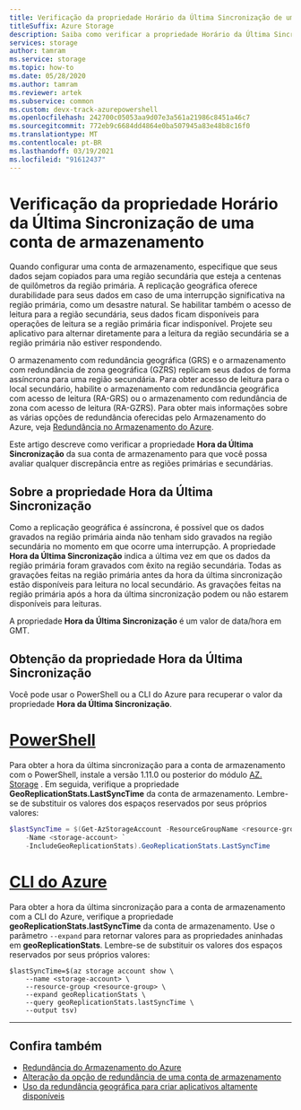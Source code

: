 ```yaml
---
title: Verificação da propriedade Horário da Última Sincronização de uma conta de armazenamento
titleSuffix: Azure Storage
description: Saiba como verificar a propriedade Horário da Última Sincronização de uma conta de armazenamento de replicação geográfica. A propriedade Hora da última sincronização indica a última vez em que as gravações da região primária foram gravadas com êxito na região secundária.
services: storage
author: tamram
ms.service: storage
ms.topic: how-to
ms.date: 05/28/2020
ms.author: tamram
ms.reviewer: artek
ms.subservice: common
ms.custom: devx-track-azurepowershell
ms.openlocfilehash: 242700c05053aa9d07e3a561a21986c8451a46c7
ms.sourcegitcommit: 772eb9c6684dd4864e0ba507945a83e48b8c16f0
ms.translationtype: MT
ms.contentlocale: pt-BR
ms.lasthandoff: 03/19/2021
ms.locfileid: "91612437"
---
```

# <a name="check-the-last-sync-time-property-for-a-storage-account"></a>Verificação da propriedade Horário da Última Sincronização de uma conta de armazenamento

Quando configurar uma conta de armazenamento, especifique que seus dados sejam copiados para uma região secundária que esteja a centenas de quilômetros da região primária. A replicação geográfica oferece durabilidade para seus dados em caso de uma interrupção significativa na região primária, como um desastre natural. Se habilitar também o acesso de leitura para a região secundária, seus dados ficam disponíveis para operações de leitura se a região primária ficar indisponível. Projete seu aplicativo para alternar diretamente para a leitura da região secundária se a região primária não estiver respondendo.

O armazenamento com redundância geográfica (GRS) e o armazenamento com redundância de zona geográfica (GZRS) replicam seus dados de forma assíncrona para uma região secundária. Para obter acesso de leitura para o local secundário, habilite o armazenamento com redundância geográfica com acesso de leitura (RA-GRS) ou o armazenamento com redundância de zona com acesso de leitura (RA-GZRS). Para obter mais informações sobre as várias opções de redundância oferecidas pelo Armazenamento do Azure, veja [Redundância no Armazenamento do Azure](storage-redundancy.md).

Este artigo descreve como verificar a propriedade **Hora da Última Sincronização** da sua conta de armazenamento para que você possa avaliar qualquer discrepância entre as regiões primárias e secundárias.

## <a name="about-the-last-sync-time-property"></a>Sobre a propriedade Hora da Última Sincronização

Como a replicação geográfica é assíncrona, é possível que os dados gravados na região primária ainda não tenham sido gravados na região secundária no momento em que ocorre uma interrupção. A propriedade **Hora da Última Sincronização** indica a última vez em que os dados da região primária foram gravados com êxito na região secundária. Todas as gravações feitas na região primária antes da hora da última sincronização estão disponíveis para leitura no local secundário. As gravações feitas na região primária após a hora da última sincronização podem ou não estarem disponíveis para leituras.

A propriedade **Hora da Última Sincronização** é um valor de data/hora em GMT.

## <a name="get-the-last-sync-time-property"></a>Obtenção da propriedade Hora da Última Sincronização

Você pode usar o PowerShell ou a CLI do Azure para recuperar o valor da propriedade **Hora da Última Sincronização**.

# <a name="powershell"></a>[PowerShell](#tab/azure-powershell)

Para obter a hora da última sincronização para a conta de armazenamento com o PowerShell, instale a versão 1.11.0 ou posterior do módulo [AZ. Storage](https://www.powershellgallery.com/packages/Az.Storage) . Em seguida, verifique a propriedade **GeoReplicationStats.LastSyncTime** da conta de armazenamento. Lembre-se de substituir os valores dos espaços reservados por seus próprios valores:

```powershell
$lastSyncTime = $(Get-AzStorageAccount -ResourceGroupName <resource-group> `
    -Name <storage-account> `
    -IncludeGeoReplicationStats).GeoReplicationStats.LastSyncTime
```

# <a name="azure-cli"></a>[CLI do Azure](#tab/azure-cli)

Para obter a hora da última sincronização para a conta de armazenamento com a CLI do Azure, verifique a propriedade **geoReplicationStats.lastSyncTime** da conta de armazenamento. Use o parâmetro `--expand` para retornar valores para as propriedades aninhadas em **geoReplicationStats**. Lembre-se de substituir os valores dos espaços reservados por seus próprios valores:

```azurecli-interactive
$lastSyncTime=$(az storage account show \
    --name <storage-account> \
    --resource-group <resource-group> \
    --expand geoReplicationStats \
    --query geoReplicationStats.lastSyncTime \
    --output tsv)
```

---

## <a name="see-also"></a>Confira também

- [Redundância do Armazenamento do Azure](storage-redundancy.md)
- [Alteração da opção de redundância de uma conta de armazenamento](redundancy-migration.md)
- [Uso da redundância geográfica para criar aplicativos altamente disponíveis](geo-redundant-design.md)
